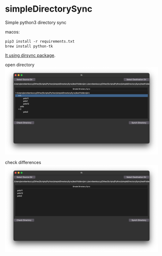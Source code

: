 # simpleDirectorySync
Simple python3 directory sync 

macos:
```
pip3 install -r requirements.txt
brew install python-tk
```

[It using dirsync package](https://github.com/tkhyn/dirsync#dirsync).

open directory
![screenshot1](screenshots/1.png?raw=true)

check differences
![screenshot2](screenshots/2.png?raw=true)